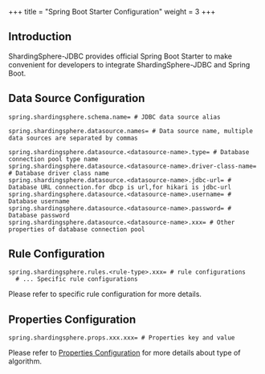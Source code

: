 +++
title = "Spring Boot Starter Configuration"
weight = 3
+++

## Introduction

ShardingSphere-JDBC provides official Spring Boot Starter to make convenient for developers to integrate ShardingSphere-JDBC and Spring Boot.

## Data Source Configuration

```properties
spring.shardingsphere.schema.name= # JDBC data source alias

spring.shardingsphere.datasource.names= # Data source name, multiple data sources are separated by commas

spring.shardingsphere.datasource.<datasource-name>.type= # Database connection pool type name
spring.shardingsphere.datasource.<datasource-name>.driver-class-name= # Database driver class name
spring.shardingsphere.datasource.<datasource-name>.jdbc-url= # Database URL connection.for dbcp is url,for hikari is jdbc-url
spring.shardingsphere.datasource.<datasource-name>.username= # Database username
spring.shardingsphere.datasource.<datasource-name>.password= # Database password
spring.shardingsphere.datasource.<datasource-name>.xxx= # Other properties of database connection pool
```

## Rule Configuration

```properties
spring.shardingsphere.rules.<rule-type>.xxx= # rule configurations
  # ... Specific rule configurations
```

Please refer to specific rule configuration for more details.

## Properties Configuration

```properties
spring.shardingsphere.props.xxx.xxx= # Properties key and value
```

Please refer to [Properties Configuration](/en/user-manual/shardingsphere-jdbc/configuration/props) for more details about type of algorithm.

